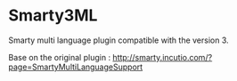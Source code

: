 # Smarty3ML
Smarty multi language plugin compatible with the version 3.

Base on the original plugin : http://smarty.incutio.com/?page=SmartyMultiLanguageSupport